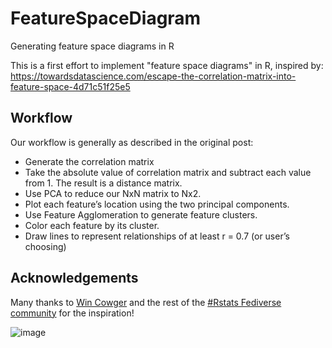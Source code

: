 # FeatureSpaceDiagram
Generating feature space diagrams in R

This is a first effort to implement "feature space diagrams" in R, inspired by:
https://towardsdatascience.com/escape-the-correlation-matrix-into-feature-space-4d71c51f25e5

## Workflow

Our workflow is generally as described in the original post:

* Generate the correlation matrix
* Take the absolute value of correlation matrix and subtract each value from 1. The result is a distance matrix.
* Use PCA to reduce our NxN matrix to Nx2.
* Plot each feature’s location using the two principal components.
* Use Feature Agglomeration to generate feature clusters.
* Color each feature by its cluster.
* Draw lines to represent relationships of at least r = 0.7 (or user’s choosing)

## Acknowledgements

Many thanks to [Win Cowger](https://mastodon.social/@wincowger) and the rest of the [#Rstats Fediverse community](https://mastodon.social/@rstats@a.gup.pe) for the inspiration!

![image](https://media.github.rpi.edu/user/155/files/122e7fef-da07-4e57-b0b6-7c2067dadfc1)
